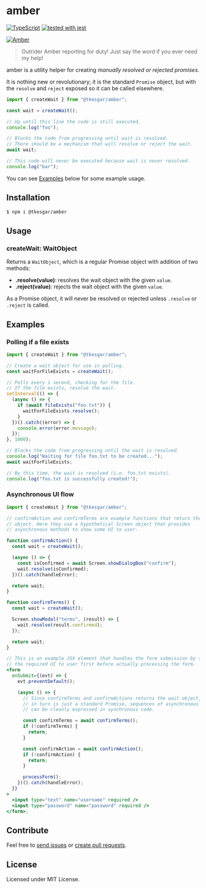 # amber

[![TypeScript](https://img.shields.io/badge/%3C%2F%3E-TypeScript-%230074c1.svg)](http://www.typescriptlang.org/)
[![tested with jest](https://img.shields.io/badge/tested_with-jest-99424f.svg)](https://github.com/facebook/jest)

[![Amber](https://uploadstatic-sea.mihoyo.com/contentweb/20191009/2019100914372396510.png)](https://genshin.mihoyo.com/en/character/mondstadt?char=1)

> Outrider Amber reporting for duty! Just say the word if you ever need my help!

amber is a utility helper for creating _manually resolved or rejected promises_.

It is nothing new or revolutionary; it is the standard `Promise` object, but
with the `resolve` and `reject` exposed so it can be called elsewhere.

```js
import { createWait } from "@tkesgar/amber";

const wait = createWait();

// Up until this line the code is still executed.
console.log("foo");

// Blocks the code from progressing until wait is resolved.
// There should be a mechanism that will resolve or reject the wait.
await wait;

// This code will never be executed because wait is never resolved.
console.log("bar");
```

You can see [Examples](#examples) below for some example usage.

## Installation

```bash
$ npm i @tkesgar/amber
```

## Usage

### createWait: WaitObject

Returns a `WaitObject`, which is a regular Promise object with addition of two
methods:

- **.resolve(value)**: resolves the wait object with the given `value`.
- **.reject(value)**: rejects the wait object with the given `value`.

As a Promise object, it will never be resolved or rejected unless `.resolve` or
`.reject` is called.

## Examples

### Polling if a file exists

```js
import { createWait } from "@tkesgar/amber";

// Create a wait object for use in polling.
const waitForFileExists = createWait();

// Polls every 1 second, checking for the file.
// If the file exists, resolve the wait.
setInterval(() => {
  (async () => {
    if (await fileExists("foo.txt")) {
      waitForFileExists.resolve();
    }
  })().catch((error) => {
    console.error(error.message);
  });
}, 1000);

// Blocks the code from progressing until the wait is resolved.
console.log("Waiting for file foo.txt to be created...");
await waitForFileExists;

// By this time, the wait is resolved (i.e. foo.txt exists).
console.log("foo.txt is successfully created!");
```

### Asynchronous UI flow

```jsx
import { createWait } from "@tkesgar/amber";

// confirmAction and confirmTerms are example functions that return the wait
// object. Here they use a hypothetical Screen object that provides
// asynchronous methods to show some UI to user.

function confirmAction() {
  const wait = createWait();

  (async () => {
    const isConfirmed = await Screen.showDialogBox("confirm");
    wait.resolve(isConfirmed);
  })().catch(handleError);

  return wait;
}

function confirmTerms() {
  const wait = createWait();

  Screen.showModal("terms", (result) => {
    wait.resolve(result.confirmed);
  });

  return wait;
}

// This is an example JSX element that handles the form submission by showing
// the required UI to user first before actually processing the form.
<form
  onSubmit={(evt) => {
    evt.preventDefault();

    (async () => {
      // Since confirmTerms and confirmActions returns the wait object, which
      // in turn is just a standard Promise, sequences of asynchronous UI flow
      // can be cleanly expressed in synchronous code.

      const confirmTerms = await confirmTerms();
      if (!confirmTerms) {
        return;
      }

      const confirmAction = await confirmAction();
      if (!confirmAction) {
        return;
      }

      processForm();
    })().catch(handleError);
  }}
>
  <input type="text" name="username" required />
  <input type="password" name="password" required />
</form>;
```

## Contribute

Feel free to [send issues][issues] or [create pull requests][pulls].

## License

Licensed under MIT License.

[issues]: https://github.com/tkesgar/amber/issues
[pulls]: https://github.com/tkesgar/amber/pulls
